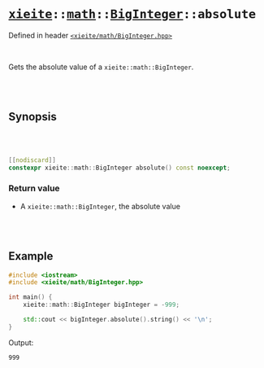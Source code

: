 # [`xieite`](../../../README.md)`::`[`math`](../../../docs/math.md)`::`[`BigInteger`](../../../docs/math/BigInteger.md)`::absolute`
Defined in header [`<xieite/math/BigInteger.hpp>`](../../../include/xieite/math/BigInteger.hpp)

<br/>

Gets the absolute value of a `xieite::math::BigInteger`.

<br/><br/>

## Synopsis

<br/><br/>

```cpp
[[nodiscard]]
constexpr xieite::math::BigInteger absolute() const noexcept;
```
### Return value
- A `xieite::math::BigInteger`, the absolute value

<br/><br/>

## Example
```cpp
#include <iostream>
#include <xieite/math/BigInteger.hpp>

int main() {
	xieite::math::BigInteger bigInteger = -999;

	std::cout << bigInteger.absolute().string() << '\n';
}
```
Output:
```
999
```
